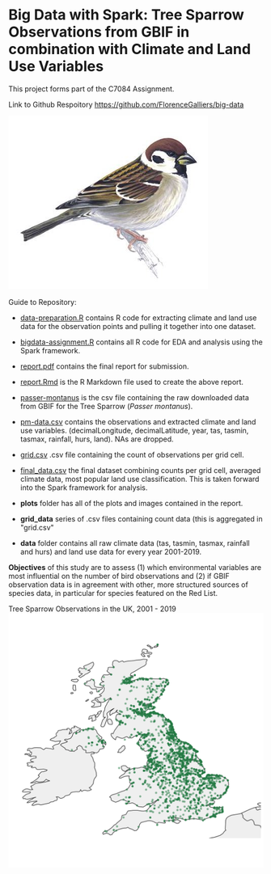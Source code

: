 # Big Data with Spark: Tree Sparrow Observations from GBIF in combination with Climate and Land Use Variables

This project forms part of the C7084 Assignment.

Link to Github Respoitory https://github.com/FlorenceGalliers/big-data

![treesparrow.jpeg](./plots/treesparrow.jpeg)

Guide to Repository:
- [data-preparation.R](./data-preparation.R) contains R code for extracting climate and land use data for the observation points and pulling it together into one dataset.
- [bigdata-assignment.R](./bigdata-assignment.R) contains all R code for EDA and analysis using the Spark framework.

- [report.pdf](./report.pdf) contains the final report for submission.
- [report.Rmd](./report.Rmd) is the R Markdown file used to create the above report.

- [passer-montanus](./passer-montanus) is the csv file containing the raw downloaded data from GBIF for the Tree Sparrow (*Passer montanus*). 
- [pm-data.csv](./pm-data.csv) contains the observations and extracted climate and land use variables. (decimalLongitude, decimalLatitude, year, tas, tasmin, tasmax, rainfall, hurs, land). NAs are dropped.
- [grid.csv](./grid.csv) .csv file containing the count of observations per grid cell.
- [final_data.csv](./final_data.csv) the final dataset combining counts per grid cell, averaged climate data, most popular land use classification. This is taken forward into the Spark framework for analysis.

- **plots** folder has all of the plots and images contained in the report.
- **grid_data** series of .csv files containing count data (this is aggregated in "grid.csv"
- **data** folder contains all raw climate data (tas, tasmin, tasmax, rainfall and hurs) and land use data for every year 2001-2019.

**Objectives** of this study are to assess (1) which environmental variables are most influential on the number of bird observations and (2) if GBIF observation data is in agreement with other, more structured sources of species data, in particular for species featured on the Red List.

Tree Sparrow Observations in the UK, 2001 - 2019
![pm_plot.png](./plots/pm_plot.png)


